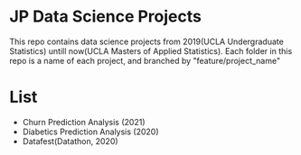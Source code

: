 # JP Data Science Projects
This repo contains data science projects from 2019(UCLA Undergraduate Statistics) untill now(UCLA Masters of Applied Statistics). 
Each folder in this repo is a name of each project, and branched by "feature/project_name" 

# List
- Churn Prediction Analysis (2021)
- Diabetics Prediction Analysis (2020)
- Datafest(Datathon, 2020)
